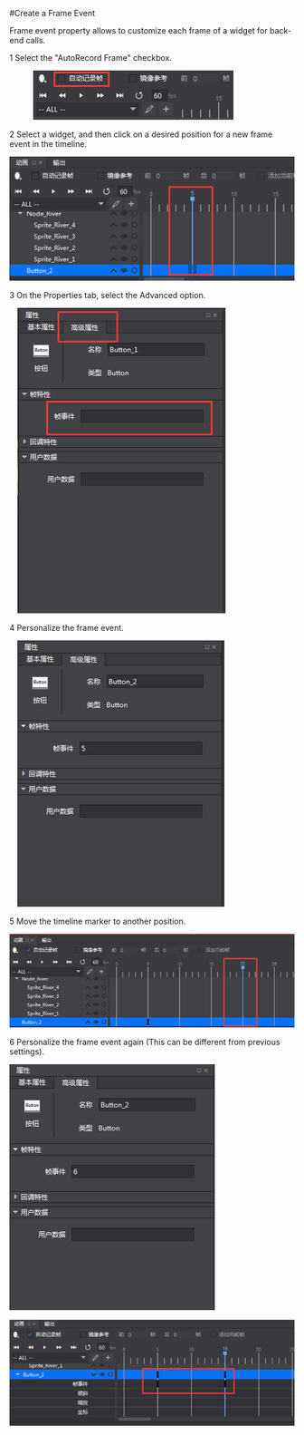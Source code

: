 #Create a Frame Event

Frame event property allows to customize each frame of a widget for back-end calls. 

1 Select the "AutoRecord Frame" checkbox. 

&emsp;&emsp;&emsp;![image](res/image001.png)

2 Select a widget, and then click on a desired position for a new frame event in the timeline. 

![image](res/image002.png)

3 On the Properties tab, select the Advanced option. 

&emsp;![image](res/image003.png)

4 Personalize the frame event. 

&emsp;![image](res/image004.png)

5 Move the timeline marker to another position. 

![image](res/image005.png)

6 Personalize the frame event again (This can be different from previous settings). 

![image](res/image006.png)

![image](res/image007.png)